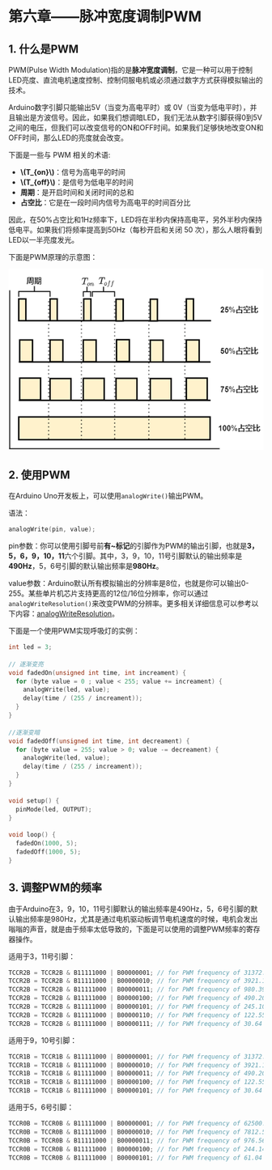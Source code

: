 # 第六章——脉冲宽度调制PWM

## 1. 什么是PWM

PWM(Pulse Width Modulation)指的是**脉冲宽度调制**，它是一种可以用于控制LED亮度、直流电机速度控制、控制伺服电机或必须通过数字方式获得模拟输出的技术。

Arduino数字引脚只能输出5V（当变为高电平时）或 0V（当变为低电平时），并且输出是方波信号。因此，如果我们想调暗LED，我们无法从数字引脚获得0到5V之间的电压，但我们可以改变信号的ON和OFF时间。如果我们足够快地改变ON和OFF时间，那么LED的亮度就会改变。

下面是一些与 PWM 相关的术语:

- **\\(T\_{on}\\)**：信号为高电平的时间
- **\\(T\_{off}\\)**：是信号为低电平的时间
- **周期**：是开启时间和关闭时间的总和
- **占空比**：它是在一段时间内信号为高电平的时间百分比

因此，在50%占空比和1Hz频率下，LED将在半秒内保持高电平，另外半秒内保持低电平。如果我们将频率提高到50Hz（每秒开启和关闭 50 次），那么人眼将看到LED以一半亮度发光。

下面是PWM原理的示意图：

![PWM](Images/6-1.png)

## 2. 使用PWM

在Arduino Uno开发板上，可以使用`analogWrite()`输出PWM。

语法：

```cpp
analogWrite(pin, value);
```

pin参数：你可以使用引脚号前**有~标记**的引脚作为PWM的输出引脚，也就是**3，5，6，9，10，11**六个引脚。其中，3，9，10，11号引脚默认的输出频率是**490Hz**，5，6号引脚的默认输出频率是**980Hz**。

value参数：Arduino默认所有模拟输出的分辨率是8位，也就是你可以输出0-255。某些单片机芯片支持更高的12位/16位分辨率，你可以通过`analogWriteResolution()`来改变PWM的分辨率。更多相关详细信息可以参考以下内容：[analogWriteResolution](https://www.arduino.cc/reference/en/language/functions/zero-due-mkr-family/analogwriteresolution/)。

下面是一个使用PWM实现呼吸灯的实例：

```cpp
int led = 3;

// 逐渐变亮
void fadedOn(unsigned int time, int increament) {
  for (byte value = 0 ; value < 255; value += increament) {
    analogWrite(led, value);
    delay(time / (255 / increament));
  }
}

//逐渐变暗
void fadedOff(unsigned int time, int decreament) {
  for (byte value = 255; value > 0; value -= decreament) {
    analogWrite(led, value);
    delay(time / (255 / increament));
  }
}

void setup() {
  pinMode(led, OUTPUT);
}

void loop() {
  fadedOn(1000, 5);
  fadedOff(1000, 5);
}
```

## 3. 调整PWM的频率

由于Arduino在3，9，10，11号引脚默认的输出频率是490Hz，5，6号引脚的默认输出频率是980Hz，尤其是通过电机驱动板调节电机速度的时候，电机会发出嗡嗡的声音，就是由于频率太低导致的，下面是可以使用的调整PWM频率的寄存器操作。

适用于3，11号引脚：

```cpp
TCCR2B = TCCR2B & B11111000 | B00000001; // for PWM frequency of 31372.55 Hz
TCCR2B = TCCR2B & B11111000 | B00000010; // for PWM frequency of 3921.16 Hz
TCCR2B = TCCR2B & B11111000 | B00000011; // for PWM frequency of 980.39 Hz
TCCR2B = TCCR2B & B11111000 | B00000100; // for PWM frequency of 490.20 Hz (The DEFAULT)
TCCR2B = TCCR2B & B11111000 | B00000101; // for PWM frequency of 245.10 Hz
TCCR2B = TCCR2B & B11111000 | B00000110; // for PWM frequency of 122.55 Hz
TCCR2B = TCCR2B & B11111000 | B00000111; // for PWM frequency of 30.64 Hz
```

适用于9，10号引脚：

```cpp
TCCR1B = TCCR1B & B11111000 | B00000001; // for PWM frequency of 31372.55 Hz
TCCR1B = TCCR1B & B11111000 | B00000010; // for PWM frequency of 3921.16 Hz
TCCR1B = TCCR1B & B11111000 | B00000011; // for PWM frequency of 490.20 Hz (The DEFAULT)
TCCR1B = TCCR1B & B11111000 | B00000100; // for PWM frequency of 122.55 Hz
TCCR1B = TCCR1B & B11111000 | B00000101; // for PWM frequency of 30.64 Hz
```

适用于5，6号引脚：

```cpp
TCCR0B = TCCR0B & B11111000 | B00000001; // for PWM frequency of 62500.00 Hz
TCCR0B = TCCR0B & B11111000 | B00000010; // for PWM frequency of 7812.50 Hz
TCCR0B = TCCR0B & B11111000 | B00000011; // for PWM frequency of 976.56 Hz (The DEFAULT)
TCCR0B = TCCR0B & B11111000 | B00000100; // for PWM frequency of 244.14 Hz
TCCR0B = TCCR0B & B11111000 | B00000101; // for PWM frequency of 61.04 Hz
```
